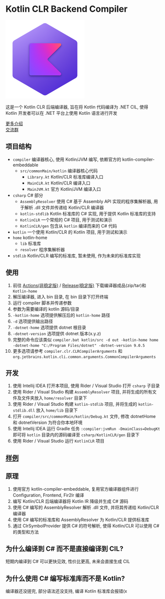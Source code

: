 # Kotlin CLR Backend Compiler

<img src=".idea/icon.png" style="width: 256px; height: 256px"  alt="Icon"/>

这是一个 Kotlin CLR 后端编译器, 旨在将 Kotlin 代码编译为 .NET CIL, 使得 Kotlin 开发者可以在 .NET 平台上使用 Kotlin 语言进行开发

[更多介绍](https://juejin.cn/post/7512779184029679666)<br>
[交流群](https://qm.qq.com/q/ed5aIJqOrK)

## 项目结构
- `compiler` 编译器核心, 使用 Kotlin/JVM 编写, 依赖官方的 kotlin-compiler-embeddable
  - `src/commonMain/kotlin` 编译器核心代码
    - `Library.kt` Kotlin/CLR 标准库编译入口
    - `MainCLR.kt` Kotlin/CLR 编译入口
    - `MainJVM.kt` 官方 Kotlin/JVM 编译入口
- `csharp` C# 部分
  - `AssemblyResolver` 使用 C# 基于 Assembly API 实现的程序集解析器, 用于解析 .dll 文件并传递给 Kotlin/CLR 编译器
  - `kotlin-stdlib` Kotlin 标准库的 C# 实现, 用于提供 Kotlin 标准库的支持
  - `KotlinCLR` 一个常规的 C# 项目, 用于测试和演示
  - `KotlinCLR/gen` 包含从 `kotlin` 编译而来的 C# 代码
- `kotlin` 一个使用 Kotlin/CLR 的 Kotlin 项目, 用于测试和演示
- `home` kotlin-home
  - `lib` 标准库
  - `resolver` 程序集解析器
- `stdlib` Kotlin/CLR 编写的标准库, 暂未使用, 作为未来的标准库实现

## 使用
1. 前往 [Actions(非稳定版)](https://github.com/Nyayurin/KotlinCLRBackendCompiler/actions) / [Release(稳定版)](https://github.com/Nyayurin/KotlinCLRBackendCompiler/releases) 下载编译器成品(zip/tar)和 `Kotlin-home`
2. 解压编译器, 进入 bin 目录, 在 bin 目录下打开终端
3. 运行 compiler 脚本并传递参数
4. 参数为需要编译的 kotlin 源码/目录
5. `-kotlin-home` 选项提供解压后的 `kotlin-home` 路径
6. `-d` 选项提供输出路径
7. `-dotnet-home` 选项提供 dotnet 根目录
8. `-dotnet-version` 选项提供 dotnet 版本(x.y.z)
9. 完整的命令应该类似 `compiler.bat kotlin/src -d out -kotlin-home home -dotnet-home "C:/Program Files/dotnet" -dotnet-version 9.0.5`
10. 更多选项请参考 `compiler.clr.CLRCompilerArguments` 和 `org.jetbrains.kotlin.cli.common.arguments.CommonCompilerArguments`

## 开发
1. 使用 Intellij IDEA 打开本项目, 使用 Rider / Visual Studio 打开 `csharp` 子目录
2. 使用 Rider / Visual Studio 构建 `AssemblyResolver` 项目, 并将生成的所有文件及文件夹放入 `home/resolver` 目录下
3. 使用 Rider / Visual Studio 构建 `kotlin-stdlib` 项目, 并将生成的 `kotlin-stdlib.dll` 放入 `home/lib` 目录下
4. 打开 `compiler/src/commonMain/kotlin/Debug.kt` 文件, 修改 dotnetHome 和 dotnetVersion 为符合你本地环境
5. 使用 Intellij IDEA 运行 Gradle 任务 `:compiler:jvmRun -DmainClass=DebugKt` 即可将 `kotlin` 目录内的源码编译至 `csharp/KotlinCLR/gen` 目录下
6. 使用 Rider / Visual Studio 运行 `KotlinCLR` 项目

## [样例](./Example.md)

## 原理
1. 使用官方 kotlin-compiler-embeddable, 复用官方编译器组件进行 Configuration, Frontend, Fir2Ir 编译
2. 编写 Kotlin/CLR 后端编译器将 Kotlin IR 降级并生成 C# 源码
3. 使用 C# 编写的 AssemblyResolver 解析 .dll 文件, 并将其传递给 Kotlin/CLR 编译器
4. 使用 C# 编写的标准库和 AssemblyResolver 为 Kotlin/CLR 提供标准库
5. 通过 ClrSymbolProvider 提供 C# 的符号解析, 使得 Kotlin/CLR 可以使用 C# 的类型和方法

## 为什么编译到 C# 而不是直接编译到 CIL?
短期内编译到 C# 可以更快见效, 性价比更高, 未来会直接生成 CIL

## 为什么使用 C# 编写标准库而不是 Kotlin?
编译器还没搓完, 部分语法还没支持, 编译 Kotlin 标准库会报错(x